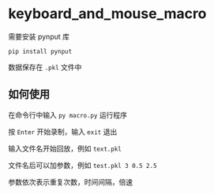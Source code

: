 # keyboard_and_mouse_macro

需要安装 pynput 库

`pip install pynput`

数据保存在 `.pkl` 文件中

## 如何使用

在命令行中输入 `py macro.py` 运行程序

按 `Enter` 开始录制，输入 `exit` 退出

输入文件名开始回放，例如 `text.pkl`

文件名后可以加参数，例如 `test.pkl 3 0.5 2.5`

参数依次表示重复次数，时间间隔，倍速
